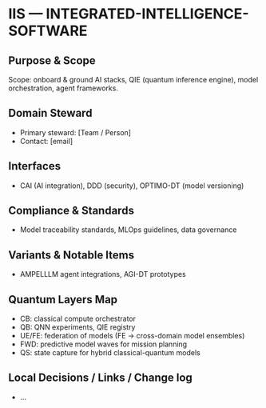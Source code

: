 # IIS — INTEGRATED-INTELLIGENCE-SOFTWARE

## Purpose & Scope
Scope: onboard & ground AI stacks, QIE (quantum inference engine), model orchestration, agent frameworks.

## Domain Steward
- Primary steward: [Team / Person]
- Contact: [email]

## Interfaces
- CAI (AI integration), DDD (security), OPTIMO-DT (model versioning)

## Compliance & Standards
- Model traceability standards, MLOps guidelines, data governance

## Variants & Notable Items
- AMPELLLM agent integrations, AGI-DT prototypes

## Quantum Layers Map
- CB: classical compute orchestrator
- QB: QNN experiments, QIE registry
- UE/FE: federation of models (FE → cross-domain model ensembles)
- FWD: predictive model waves for mission planning
- QS: state capture for hybrid classical-quantum models

## Local Decisions / Links / Change log
- ...
